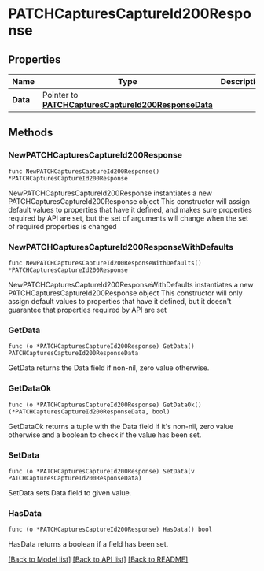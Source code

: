 # PATCHCapturesCaptureId200Response

## Properties

Name | Type | Description | Notes
------------ | ------------- | ------------- | -------------
**Data** | Pointer to [**PATCHCapturesCaptureId200ResponseData**](PATCHCapturesCaptureId200ResponseData.md) |  | [optional] 

## Methods

### NewPATCHCapturesCaptureId200Response

`func NewPATCHCapturesCaptureId200Response() *PATCHCapturesCaptureId200Response`

NewPATCHCapturesCaptureId200Response instantiates a new PATCHCapturesCaptureId200Response object
This constructor will assign default values to properties that have it defined,
and makes sure properties required by API are set, but the set of arguments
will change when the set of required properties is changed

### NewPATCHCapturesCaptureId200ResponseWithDefaults

`func NewPATCHCapturesCaptureId200ResponseWithDefaults() *PATCHCapturesCaptureId200Response`

NewPATCHCapturesCaptureId200ResponseWithDefaults instantiates a new PATCHCapturesCaptureId200Response object
This constructor will only assign default values to properties that have it defined,
but it doesn't guarantee that properties required by API are set

### GetData

`func (o *PATCHCapturesCaptureId200Response) GetData() PATCHCapturesCaptureId200ResponseData`

GetData returns the Data field if non-nil, zero value otherwise.

### GetDataOk

`func (o *PATCHCapturesCaptureId200Response) GetDataOk() (*PATCHCapturesCaptureId200ResponseData, bool)`

GetDataOk returns a tuple with the Data field if it's non-nil, zero value otherwise
and a boolean to check if the value has been set.

### SetData

`func (o *PATCHCapturesCaptureId200Response) SetData(v PATCHCapturesCaptureId200ResponseData)`

SetData sets Data field to given value.

### HasData

`func (o *PATCHCapturesCaptureId200Response) HasData() bool`

HasData returns a boolean if a field has been set.


[[Back to Model list]](../README.md#documentation-for-models) [[Back to API list]](../README.md#documentation-for-api-endpoints) [[Back to README]](../README.md)


